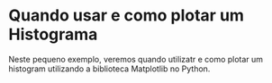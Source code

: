 # Quando usar e como plotar um Histograma
Neste pequeno exemplo, veremos quando utilizatr e como plotar um histogram utilizando a biblioteca Matplotlib no Python.
